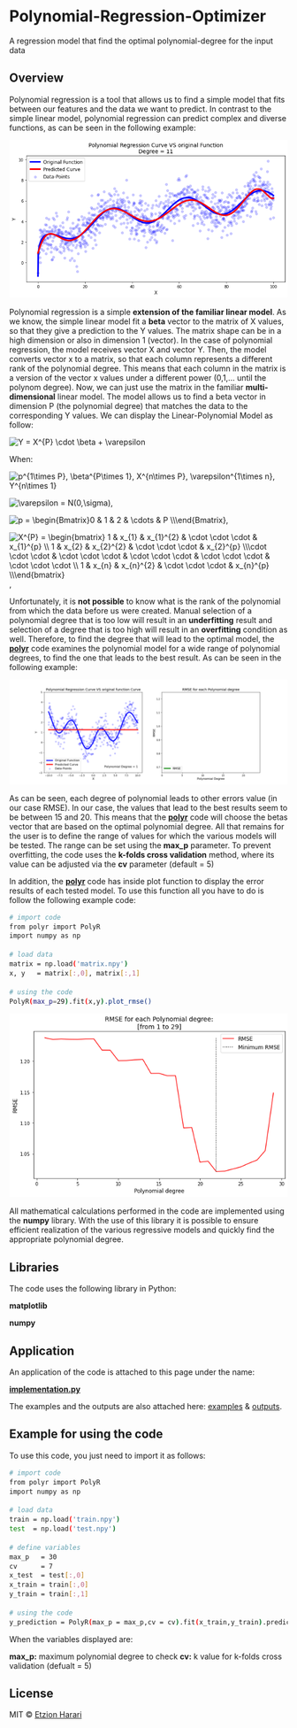 # Polynomial-Regression-Optimizer
A regression model that find the optimal polynomial-degree for the input data

## Overview
Polynomial regression is a tool that allows us to find a simple model that fits between our features and the data we want to predict. In contrast to the simple linear model, polynomial regression can predict complex and diverse functions, as can be seen in the following example:

![fit](https://github.com/EtzionR/Polynomial-Regression-Optimizer/blob/main/pictures/fitting.png)

Polynomial regression is a simple **extension of the familiar linear model**. As we know, the simple linear model fit a **beta** vector to the matrix of X values, so that they give a prediction to the Y values. The matrix shape can be in a high dimension or also in dimension 1 (vector). In the case of polynomial regression, the model receives vector X and vector Y. Then, the model converts vector x to a matrix, so that each column represents a different rank of the polynomial degree. This means that each column in the matrix is a version of the vector x values under a different power (0,1,... until the polynom degree). Now, we can just use the matrix in the familiar **multi-dimensional** linear model. The model allows us to find a beta vector in dimension P (the polynomial degree) that matches the data to the corresponding Y values.
We can display the Linear-Polynomial Model as follow:

<img src="https://latex.codecogs.com/svg.image?Y&space;=&space;\beta&space;\cdot&space;X^{P}&space;&plus;&space;\varepsilon" title="Y =   X^{P} \cdot \beta + \varepsilon" />

When:

<img src="https://latex.codecogs.com/svg.image?p^{1\times&space;P},&space;\beta^{P\times&space;1},&space;x^{n\times&space;1},&space;(X^{P})^{n\times&space;P},&space;\varepsilon^{1\times&space;n},&space;Y^{n\times&space;1}&space;&space;" title="p^{1\times P}, \beta^{P\times 1}, X^{n\times P}, \varepsilon^{1\times n}, Y^{n\times 1} " />

<img src="https://latex.codecogs.com/svg.image?\varepsilon&space;=&space;N(0,\sigma)" title="\varepsilon = N(0,\sigma)" />,

<img src="https://latex.codecogs.com/svg.image?p&space;=&space;\begin{Bmatrix}0&space;&&space;1&space;&&space;2&space;&&space;\cdots&space;&space;&&space;P&space;\\\end{Bmatrix}" title="p = \begin{Bmatrix}0 & 1 & 2 & \cdots & P \\\end{Bmatrix}" />, 

<img src="https://latex.codecogs.com/svg.image?X^{P}&space;=&space;\begin{bmatrix}&space;1&space;&&space;&space;x_{1}&space;&&space;&space;x_{1}^{2}&space;&&space;\cdot&space;\cdot&space;\cdot&space;&space;&space;&&space;x_{1}^{p}&space;\\&space;1&space;&&space;&space;x_{2}&space;&&space;&space;x_{2}^{2}&space;&&space;\cdot&space;\cdot&space;\cdot&space;&space;&space;&&space;x_{2}^{p}&space;\\\cdot&space;\cdot&space;\cdot&space;&&space;\cdot&space;\cdot&space;\cdot&space;&&space;\cdot&space;\cdot&space;\cdot&space;&&space;\cdot&space;\cdot&space;\cdot&space;&&space;\cdot&space;\cdot&space;\cdot&space;\\&space;1&space;&&space;&space;x_{n}&space;&&space;&space;x_{n}^{2}&space;&&space;\cdot&space;\cdot&space;\cdot&space;&space;&space;&&space;x_{n}^{p}&space;\\\end{bmatrix}" title="X^{P} = \begin{bmatrix} 1 & x_{1} & x_{1}^{2} & \cdot \cdot \cdot & x_{1}^{p} \\ 1 & x_{2} & x_{2}^{2} & \cdot \cdot \cdot & x_{2}^{p} \\\cdot \cdot \cdot & \cdot \cdot \cdot & \cdot \cdot \cdot & \cdot \cdot \cdot & \cdot \cdot \cdot \\ 1 & x_{n} & x_{n}^{2} & \cdot \cdot \cdot & x_{n}^{p} \\\end{bmatrix}" />,

Unfortunately, it is **not possible** to know what is the rank of the polynomial from which the data before us were created. Manual selection of a polynomial degree that is too low will result in an **underfitting** result and selection of a degree that is too high will result in an **overfitting** condition as well. Therefore, to find the degree that will lead to the optimal model, the [**polyr**](https://github.com/EtzionR/Polynomial-Regression-Optimizer/blob/main/polyr.py) code examines the polynomial model for a wide range of polynomial degrees, to find the one that leads to the best result. As can be seen in the following example:

![opt](https://github.com/EtzionR/Polynomial-Regression-Optimizer/blob/main/pictures/curve.gif)

As can be seen, each degree of polynomial leads to other errors value (in our case RMSE). In our case, the values that lead to the best results seem to be between 15 and 20. This means that the [**polyr**](https://github.com/EtzionR/Polynomial-Regression-Optimizer/blob/main/polyr.py) code will choose the betas vector that are based on the optimal polynomial degree. All that remains for the user is to define the range of values for which the various models will be tested. The range can be set using the **max_p** parameter. To prevent overfitting, the code uses the **k-folds cross validation** method, where its value can be adjusted via the **cv** parameter (default = 5)

In addition, the [**polyr**](https://github.com/EtzionR/Polynomial-Regression-Optimizer/blob/main/polyr.py) code has inside plot function to display the error results of each tested model. To use this function all you have to do is follow the following example code:

``` sh
# import code
from polyr import PolyR
import numpy as np

# load data
matrix = np.load('matrix.npy')
x, y   = matrix[:,0], matrix[:,1]

# using the code
PolyR(max_p=29).fit(x,y).plot_rmse()
```
![plot](https://github.com/EtzionR/Polynomial-Regression-Optimizer/blob/main/pictures/rmse.png)

All mathematical calculations performed in the code are implemented using the **numpy** library. With the use of this library it is possible to ensure efficient realization of the various regressive models and quickly find the appropriate polynomial degree.

## Libraries
The code uses the following library in Python:

**matplotlib**

**numpy**

## Application
An application of the code is attached to this page under the name: 

[**implementation.py**]()

The examples and the outputs are also attached here: [examples](https://github.com/EtzionR/Polynomial-Regression-Optimizer/tree/main/examples) & [outputs](https://github.com/EtzionR/Polynomial-Regression-Optimizer/tree/main/pictures).


## Example for using the code
To use this code, you just need to import it as follows:
``` sh
# import code
from polyr import PolyR
import numpy as np

# load data
train = np.load('train.npy')
test  = np.load('test.npy')

# define variables
max_p   = 30
cv      = 7
x_test  = test[:,0]
x_train = train[:,0]
y_train = train[:,1]

# using the code
y_prediction = PolyR(max_p = max_p,cv = cv).fit(x_train,y_train).predict(x_test)
```

When the variables displayed are:

**max_p:** maximum polynomial degree to check
**cv:** k value for k-folds cross validation (defualt = 5)

## License
MIT © [Etzion Harari](https://github.com/EtzionR)
